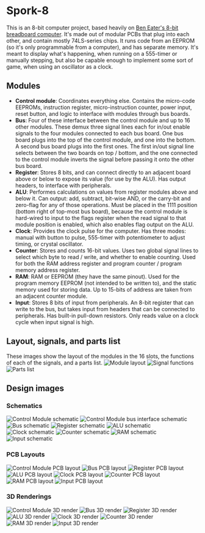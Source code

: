 # Spork-8

This is an 8-bit computer project, based heavily on [Ben Eater's 8-bit breadboard computer](https://eater.net/8bit). It's made out of modular PCBs that plug into each other, and contain mostly 74LS-series chips. It runs code from an EEPROM (so it's only programmable from a computer), and has separate memory. It's meant to display what's happening, when running on a 555-timer or manually stepping, but also be capable enough to implement some sort of game, when using an oscillator as a clock.

## Modules
 * **Control module**: Coordinates everything else. Contains the micro-code EEPROMs, instruction register, micro-instruction counter, power input, reset button, and logic to interface with modules through bus boards.
 * **Bus**: Four of these interface between the control module and up to 16 other modules. These demux three signal lines each for in/out enable signals to the four modules connected to each bus board. One bus board plugs into the top of the control module, and one into the bottom. A second bus board plugs into the first ones. The first in/out signal line selects between the two boards on top / bottom, and the one connected to the control module inverts the signal before passing it onto the other bus board.
 * **Register**: Stores 8 bits, and can connect directly to an adjacent board above or below to expose its value (for use by the ALU). Has output headers, to interface with peripherals.
 * **ALU**: Performes calculations on values from register modules above and below it. Can output: add, subtract, bit-wise AND, or the carry-bit and zero-flag for any of those operations. Must be placed in the 1111 position (bottom right of top-most bus board), because the control module is hard-wired to input to the flags register when the read signal to that module position is enabled, which also enables flag output on the ALU.
 * **Clock**: Provides the clock pulse for the computer. Has three modes: manual with button to pulse, 555-timer with potentiometer to adjust timing, or crystal oscillator.
 * **Counter**: Stores and counts 16-bit values. Uses two global signal lines to select which byte to read / write, and whether to enable counting. Used for both the RAM address register and program counter / program memory address register.
 * **RAM**: RAM or EEPROM (they have the same pinout). Used for the program memory EEPROM (not intended to be written to), and the static memory used for storing data. Up to 15-bits of address are taken from an adjacent counter module.
 * **Input**: Stores 8 bits of input from peripherals. An 8-bit register that can write to the bus, but takes input from headers that can be connected to peripherals. Has built-in pull-down resistors. Only reads value on a clock cycle when input signal is high.
 
## Layout, signals, and parts list
These images show the layout of the modules in the 16 slots, the functions of each of the signals, and a parts list.
![Module layout](Images/module-layout.png)
![Signal functions](Images/signal-functions.png)
![Parts list](Images/parts-list.png)


## Design images
### Schematics
![Control Module schematic](Images/control-module-sch.png)
![Control Module bus interface schematic](Images/control-module-bus-interface-sch.png)
![Bus schematic](Images/bus-sch.png)
![Register schematic](Images/register-sch.png)
![ALU schematic](Images/alu-sch.png)
![Clock schematic](Images/clock-sch.png)
![Counter schematic](Images/counter-sch.png)
![RAM schematic](Images/ram-sch.png)
![Input schematic](Images/input-sch.png)

### PCB Layouts
![Control Module PCB layout](Images/control-module-pcb.png)
![Bus PCB layout](Images/bus-pcb.png)
![Register PCB layout](Images/register-pcb.png)
![ALU PCB layout](Images/alu-pcb.png)
![Clock PCB layout](Images/clock-pcb.png)
![Counter PCB layout](Images/counter-pcb.png)
![RAM PCB layout](Images/ram-pcb.png)
![Input PCB layout](Images/input-pcb.png)

### 3D Renderings
![Control Module 3D render](Images/control-module-3d.png)
![Bus 3D render](Images/bus-3d.png)
![Register 3D render](Images/register-3d.png)
![ALU 3D render](Images/alu-3d.png)
![Clock 3D render](Images/clock-3d.png)
![Counter 3D render](Images/counter-3d.png)
![RAM 3D render](Images/ram-3d.png)
![Input 3D render](Images/input-3d.png)